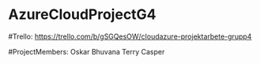 # AzureCloudProjectG4


#Trello:
https://trello.com/b/gSGQesOW/cloudazure-projektarbete-grupp4



#ProjectMembers:
Oskar
Bhuvana
Terry
Casper
